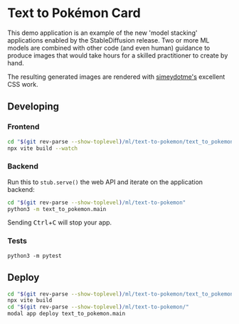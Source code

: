 # Text to Pokémon Card

This demo application is an example of the new 'model stacking' applications enabled by
the StableDiffusion release. Two or more ML models are combined with other code (and even human)
guidance to produce images that would take hours for a skilled practitioner to create by hand.

The resulting generated images are rendered with [simeydotme's](https://github.com/simeydotme/pokemon-cards-css)
excellent CSS work.

## Developing

### Frontend

```bash
cd "$(git rev-parse --show-toplevel)/ml/text-to-pokemon/text_to_pokemon/frontend"
npx vite build --watch
```

### Backend

Run this to `stub.serve()` the web API and iterate on the application backend:

```bash
cd "$(git rev-parse --show-toplevel)/ml/text-to-pokemon"
python3 -m text_to_pokemon.main
```

Sending <kbd>Ctrl</kbd>+<kbd>C</kbd> will stop your app.

### Tests

```
python3 -m pytest
```

## Deploy

```bash
cd "$(git rev-parse --show-toplevel)/ml/text-to-pokemon/text_to_pokemon/frontend"
npx vite build
cd "$(git rev-parse --show-toplevel)/ml/text-to-pokemon/"
modal app deploy text_to_pokemon.main
```
